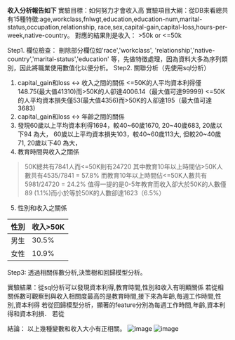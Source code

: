 **收入分析報告如下**
實驗目標：如何努力才會收入高
實驗項目大綱：從DB來看總共有15種特徵:age,workclass,fnlwgt,education,education-num,marital-status,occupation,relationship,
            race,sex,capital-gain,capital-loss,hours-per-  
            week,native-country。
            對應的結果則是收入： >50k or <=50k
            
Step1. 欄位檢查：
刪除部分欄位如'race','workclass', 'relationship','native-country','marital-status','education'
等，先做特徵處理，因為資料大多為序列類別，因此將職業使用數值化以便分析。
Step2. 關聯分析（先使用sql分析）
1. capital_gain和loss <-> 收入之間的關係
<=50K的人平均資本利得僅148.75(最大值41310)而>50K的人卻達4006.14（最大值可達99999)
<=50K的人平均資本損失僅53(最大值4356)而>50K的人卻達195（最大值可達3683)
2. capital_gain和loss <-> 年齡之間的關係
3. 發現60歲以上平均資本利得1694，較40~60歲1670, 20~40歲683, 20歲以下94 為大，
60歲以上平均資本損失103，較40~60歲113大, 但較20~40歲71, 20歲以下40 為大，
4. 教育時間與收入之關係
>50K總共有7841人而<=50K則有24720
其中教育10年以上時間佔>50K人數共有4535/7841 = 57.8%
而教育10年以上時間佔<=50K人數共有5981/24720 = 24.2%
值得一提的是0-5年教育而收入卻大於50K的人數僅89 (1.1%)而小於等於50K的人數卻達1623（6.5%）
5. 性別和收入之關係

|性別|收入>50K|
|---|---| 
|男生|30.5%|
|女性|10.9%|

Step3: 透過相關係數分析,決策樹和回歸模型分析。

實驗結果：從sql分析可以發現資本利得,教育時間,性別和收入有明顯關係
若從相關係數可觀察到與收入相關度最高的是教育時間,接下來為年齡,每週工作時間,性別,資本利得
若從回歸模型分析，顯著的feature分別為每週工作時間,年齡,資本利得和資本利損．
若從

結論： 以上幾種變數和收入大小有正相關。
![image](https://user-images.githubusercontent.com/66631188/113394966-ba68b300-93cb-11eb-940d-e12cb19c6746.png)
![image](https://user-images.githubusercontent.com/66631188/113394907-a2912f00-93cb-11eb-9bfd-510376efd273.png)
